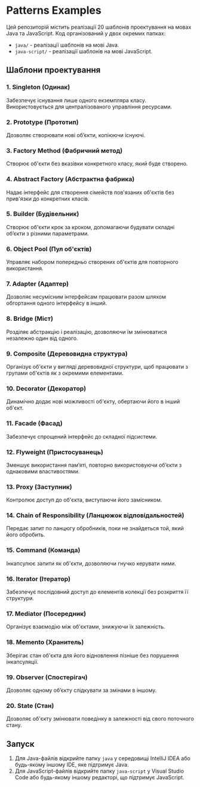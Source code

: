 # Patterns Examples

Цей репозиторій містить реалізації 20 шаблонів проектування на мовах Java та JavaScript. Код організований у двох окремих папках:

- `java/` - реалізації шаблонів на мові Java.
- `java-script/` - реалізації шаблонів на мові JavaScript.

## Шаблони проектування

### 1. Singleton (Одинак)
Забезпечує існування лише одного екземпляра класу. Використовується для централізованого управління ресурсами.

### 2. Prototype (Прототип)
Дозволяє створювати нові об’єкти, копіюючи існуючі.

### 3. Factory Method (Фабричний метод)
Створює об'єкти без вказівки конкретного класу, який буде створено.

### 4. Abstract Factory (Абстрактна фабрика)
Надає інтерфейс для створення сімейств пов'язаних об'єктів без прив'язки до конкретних класів.

### 5. Builder (Будівельник)
Створює об'єкти крок за кроком, допомагаючи будувати складні об’єкти з різними параметрами.

### 6. Object Pool (Пул об'єктів)
Управляє набором попередньо створених об'єктів для повторного використання.

### 7. Adapter (Адаптер)
Дозволяє несумісним інтерфейсам працювати разом шляхом обгортання одного інтерфейсу в інший.

### 8. Bridge (Міст)
Розділяє абстракцію і реалізацію, дозволяючи їм змінюватися незалежно один від одного.

### 9. Composite (Деревовидна структура)
Організує об'єкти у вигляді деревовидної структури, щоб працювати з групами об'єктів як з окремими елементами.

### 10. Decorator (Декоратор)
Динамічно додає нові можливості об'єкту, обертаючи його в інший об'єкт.

### 11. Facade (Фасад)
Забезпечує спрощений інтерфейс до складної підсистеми.

### 12. Flyweight (Пристосуванець)
Зменшує використання пам’яті, повторно використовуючи об’єкти з однаковими властивостями.

### 13. Proxy (Заступник)
Контролює доступ до об'єкта, виступаючи його замісником.

### 14. Chain of Responsibility (Ланцюжок відповідальностей)
Передає запит по ланцюгу обробників, поки не знайдеться той, який його обробить.

### 15. Command (Команда)
Інкапсулює запити як об'єкти, дозволяючи гнучко керувати ними.

### 16. Iterator (Ітератор)
Забезпечує послідовний доступ до елементів колекції без розкриття її структури.

### 17. Mediator (Посередник)
Організує взаємодію між об'єктами, знижуючи їх залежність.

### 18. Memento (Хранитель)
Зберігає стан об'єкта для його відновлення пізніше без порушення інкапсуляції.

### 19. Observer (Спостерігач)
Дозволяє одному об’єкту слідкувати за змінами в іншому.

### 20. State (Стан)
Дозволяє об'єкту змінювати поведінку в залежності від свого поточного стану.

## Запуск

1. Для Java-файлів відкрийте папку `java` у середовищі IntelliJ IDEA або будь-якому іншому IDE, яке підтримує Java.
2. Для JavaScript-файлів відкрийте папку `java-script` у Visual Studio Code або будь-якому іншому редакторі, що підтримує JavaScript.
